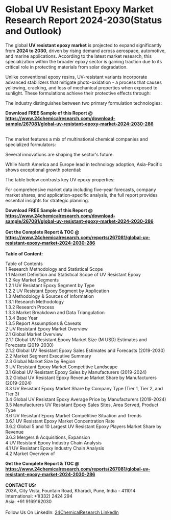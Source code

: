 <h1>Global UV Resistant Epoxy Market Research Report 2024-2030(Status and Outlook)</h1><p>The global <strong>UV resistant epoxy market</strong> is projected to expand significantly from <strong>2024 to 2030</strong>, driven by rising demand across aerospace, automotive, and marine applications. According to the latest market research, this specialization within the broader epoxy sector is gaining traction due to its critical role in protecting materials from solar degradation.</p><p>Unlike conventional epoxy resins, UV-resistant variants incorporate advanced stabilizers that mitigate photo-oxidation - a process that causes yellowing, cracking, and loss of mechanical properties when exposed to sunlight. These formulations achieve their protective effects through:</p><p>The industry distinguishes between two primary formulation technologies:</p><div><b>Download FREE Sample of this Report @ 
            <a href="https://www.24chemicalresearch.com/download-sample/267081/global-uv-resistant-epoxy-market-2024-2030-286">
            https://www.24chemicalresearch.com/download-sample/267081/global-uv-resistant-epoxy-market-2024-2030-286</a></b></div><br><p>The market features a mix of multinational chemical companies and specialized formulators:</p><p>Several innovations are shaping the sector's future:</p><p>While North America and Europe lead in technology adoption, Asia-Pacific shows exceptional growth potential:</p><p>The table below contrasts key UV epoxy properties:</p><p>For comprehensive market data including five-year forecasts, company market shares, and application-specific analysis, the full report provides essential insights for strategic planning.</p><div><b>Download FREE Sample of this Report @ 
            <a href="https://www.24chemicalresearch.com/download-sample/267081/global-uv-resistant-epoxy-market-2024-2030-286">
            https://www.24chemicalresearch.com/download-sample/267081/global-uv-resistant-epoxy-market-2024-2030-286</a></b></div><br><div><b>Get the Complete Report & TOC @ 
            <a href="https://www.24chemicalresearch.com/reports/267081/global-uv-resistant-epoxy-market-2024-2030-286">
            https://www.24chemicalresearch.com/reports/267081/global-uv-resistant-epoxy-market-2024-2030-286</a></b></div><br>
            <b>Table of Content:</b><p>Table of Contents<br />
1 Research Methodology and Statistical Scope<br />
1.1 Market Definition and Statistical Scope of UV Resistant Epoxy<br />
1.2 Key Market Segments<br />
1.2.1 UV Resistant Epoxy Segment by Type<br />
1.2.2 UV Resistant Epoxy Segment by Application<br />
1.3 Methodology & Sources of Information<br />
1.3.1 Research Methodology<br />
1.3.2 Research Process<br />
1.3.3 Market Breakdown and Data Triangulation<br />
1.3.4 Base Year<br />
1.3.5 Report Assumptions & Caveats<br />
2 UV Resistant Epoxy Market Overview<br />
2.1 Global Market Overview<br />
2.1.1 Global UV Resistant Epoxy Market Size (M USD) Estimates and Forecasts (2019-2030)<br />
2.1.2 Global UV Resistant Epoxy Sales Estimates and Forecasts (2019-2030)<br />
2.2 Market Segment Executive Summary<br />
2.3 Global Market Size by Region<br />
3 UV Resistant Epoxy Market Competitive Landscape<br />
3.1 Global UV Resistant Epoxy Sales by Manufacturers (2019-2024)<br />
3.2 Global UV Resistant Epoxy Revenue Market Share by Manufacturers (2019-2024)<br />
3.3 UV Resistant Epoxy Market Share by Company Type (Tier 1, Tier 2, and Tier 3)<br />
3.4 Global UV Resistant Epoxy Average Price by Manufacturers (2019-2024)<br />
3.5 Manufacturers UV Resistant Epoxy Sales Sites, Area Served, Product Type<br />
3.6 UV Resistant Epoxy Market Competitive Situation and Trends<br />
3.6.1 UV Resistant Epoxy Market Concentration Rate<br />
3.6.2 Global 5 and 10 Largest UV Resistant Epoxy Players Market Share by Revenue<br />
3.6.3 Mergers & Acquisitions, Expansion<br />
4 UV Resistant Epoxy Industry Chain Analysis<br />
4.1 UV Resistant Epoxy Industry Chain Analysis<br />
4.2 Market Overview of</p><div><b>Get the Complete Report & TOC @ 
            <a href="https://www.24chemicalresearch.com/reports/267081/global-uv-resistant-epoxy-market-2024-2030-286">
            https://www.24chemicalresearch.com/reports/267081/global-uv-resistant-epoxy-market-2024-2030-286</a></b></div><br><b>CONTACT US:</b><br>
            203A, City Vista, Fountain Road, Kharadi, Pune, India - 411014<br>
            International: +1(332) 2424 294<br>
            Asia: +91 9169162030 <br><br>
            Follow Us On LinkedIn: <a href="https://www.linkedin.com/company/24chemicalresearch/">24ChemicalResearch LinkedIn</a>
